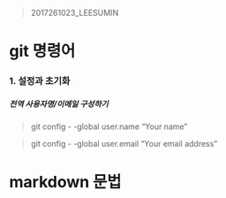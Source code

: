 > 2017261023_LEESUMIN

# git 명령어

### 1. 설정과 초기화
##### 전역 사용자명/이메일 구성하기
> git config - -global user.name “Your name”

> git config - -global user.email “Your email address”

# markdown 문법
